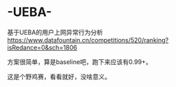 # -UEBA-
基于UEBA的用户上网异常行为分析
https://www.datafountain.cn/competitions/520/ranking?isRedance=0&sch=1806

方案很简单，算是baseline吧，跑下来应该有0.99+。

这是个野鸡赛，看看就好，没啥意义。

